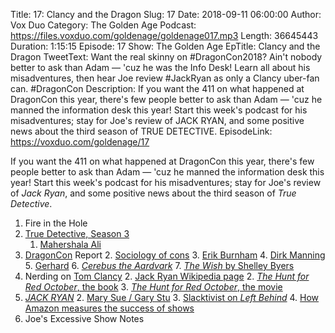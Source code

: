Title: 17: Clancy and the Dragon
Slug: 17
Date: 2018-09-11 06:00:00
Author: Vox Duo
Category: The Golden Age
Podcast: https://files.voxduo.com/goldenage/goldenage017.mp3
Length: 36645443
Duration: 1:15:15
Episode: 17
Show: The Golden Age
EpTitle: Clancy and the Dragon
TweetText: Want the real skinny on #DragonCon2018? Ain't nobody better to ask than Adam — 'cuz he was the Info Desk! Learn all about his misadventures, then hear Joe review #JackRyan as only a Clancy uber-fan can. #DragonCon
Description: If you want the 411 on what happened at DragonCon this year, there's few people better to ask than Adam — 'cuz he manned the information desk this year! Start this week's podcast for his misadventures; stay for Joe's review of JACK RYAN, and some positive news about the third season of TRUE DETECTIVE.
EpisodeLink: https://voxduo.com/goldenage/17



If you want the 411 on what happened at DragonCon this year, there's few people better to ask than Adam — 'cuz he manned the information desk this year! Start this week's podcast for his misadventures; stay for Joe's review of _Jack Ryan_, and some positive news about the third season of _True Detective_.

1. Fire in the Hole
1. [True Detective, Season 3](http://www.digitalspy.com/tv/true-detective/feature/a832605/true-detective-season-3-cast-release-date-rust-affleck/)
    1. [Mahershala Ali](https://www.imdb.com/name/nm0991810/)
1. [DragonCon](http://dragoncon.org) Report
    2. [Sociology of cons](https://www.bleedingcool.com/2018/08/03/the-culture-of-comic-con-field-studies-of-fans-and-marketing/)
    3. [Erik Burnham](https://www.burnhamania.com)
    4. [Dirk Manning](http://www.dirkmanning.com)
    5. [Gerhard](http://gerhardart.com)
    6. [_Cerebus the Aardvark_](http://cerebustheaardvark.com)
    7. [_The Wish_ by Shelley Byers](http://gerhardart.com/for-kids/)
1. Nerding on [Tom Clancy](https://en.wikipedia.org/wiki/Tom_Clancy)
    2. [Jack Ryan Wikipedia page](https://en.wikipedia.org/wiki/Jack_Ryan_(character))
    2. [_The Hunt for Red October_, the book](https://www.goodreads.com/book/show/19691.The_Hunt_for_Red_October)
    3. [_The Hunt for Red October_, the movie](https://www.imdb.com/title/tt0099810/)
1. [_JACK RYAN_](https://www.amazon.com/Season-1-Official-Trailer/dp/B073RQKC9N/)
    2. [Mary Sue / Gary Stu](https://en.wikipedia.org/wiki/Mary_Sue)
    3. [Slacktivist on _Left Behind_](http://www.patheos.com/blogs/slacktivist/2015/11/05/left-behind-index-the-whole-thing/)
    4. [How Amazon measures the success of shows](https://www.reuters.com/article/us-amazon-com-ratings-exclusive/exclusive-amazons-internal-numbers-on-prime-video-revealed-idUSKCN1GR0FX)
1. Joe's Excessive Show Notes
